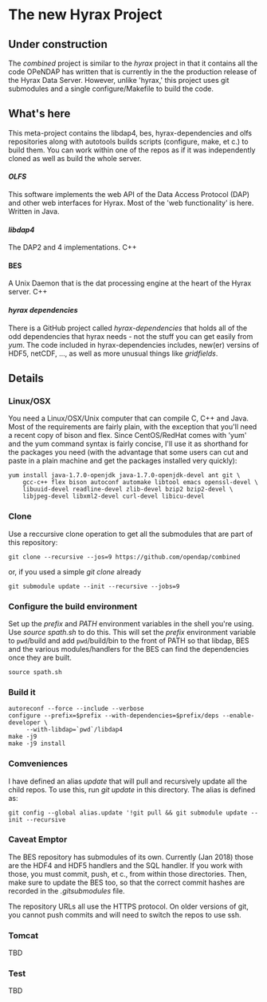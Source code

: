 
# The new Hyrax Project

## Under construction

The _combined_ project is similar to the _hyrax_ project in that it
contains all the code OPeNDAP has written that is currently in the
the production release of the Hyrax Data Server. However, unlike 'hyrax,'
this project uses git submodules and a single configure/Makefile to
build the code.

## What's here

This meta-project contains the libdap4, bes, hyrax-dependencies and olfs
repositories along with autotools builds scripts (configure, make, et c.)
to build them. You can work within one of the repos as if it was independently
cloned as well as build the whole server.

#### _OLFS_

This software implements the web API of the Data Access Protocol (DAP) and 
other web interfaces for Hyrax. Most of the 'web functionality' is here. Written 
in Java.

#### _libdap4_

The DAP2 and 4 implementations. C++

#### BES

A Unix Daemon that is the dat processing engine at the heart of the Hyrax server.
C++

#### _hyrax dependencies_

There is a GitHub project called _hyrax-dependencies_ that holds all of the
odd dependencies that hyrax needs - not the stuff you can get easily from _yum_.
The code included in hyrax-dependencies includes, new(er) versins of HDF5, 
netCDF, ..., as well as more unusual things like _gridfields_.

## Details

### Linux/OSX

You need a Linux/OSX/Unix computer that can compile C, C++ and Java.
Most of the requirements are fairly plain, with the exception that
you'll need a recent copy of bison and flex. Since CentOS/RedHat comes
with 'yum' and the yum command syntax is fairly concise, I'll use it
as shorthand for the packages you need (with the advantage that some
users can cut and paste in a plain machine and get the packages
installed very quickly):

    yum install java-1.7.0-openjdk java-1.7.0-openjdk-devel ant git \
        gcc-c++ flex bison autoconf automake libtool emacs openssl-devel \
        libuuid-devel readline-devel zlib-devel bzip2 bzip2-devel \
        libjpeg-devel libxml2-devel curl-devel libicu-devel

### Clone

Use a reccursive clone operation to get all the submodules that are
part of this repository:

    git clone --recursive --jos=9 https://github.com/opendap/combined

or, if you used a simple _git clone_ already

    git submodule update --init --recursive --jobs=9

### Configure the build environment

Set up the _prefix_ and _PATH_ environment variables in the shell
you're using. Use _source spath.sh_ to do this. This will set the
_prefix_ environment variable to `pwd`/build and add `pwd`/build/bin
to the front of PATH so that libdap, BES and the various
modules/handlers for the BES can find the dependencies once they are
built.

    source spath.sh

### Build it

    autoreconf --force --include --verbose
    configure --prefix=$prefix --with-dependencies=$prefix/deps --enable-developer \
   	     --with-libdap=`pwd`/libdap4
    make -j9
    make -j9 install
   
### Comveniences

I have defined an alias _update_ that will pull and recursively update all the 
child repos. To use this, run _git update_ in this directory. The alias is defined
as:

    git config --global alias.update '!git pull && git submodule update --init --recursive

### Caveat Emptor

The BES repository has submodules of its own. Currently (Jan 2018) those are the HDF4 
and HDF5 handlers and the SQL handler. If you work with those, you must commit, push, et c., 
from within those directories. Then, make sure to update the BES too, so that the correct
commit hashes are recorded in the _.gitsubmodules_ file.

The repository URLs all use the HTTPS protocol. On older versions of git, you cannot
push commits and will need to switch the repos to use ssh.

### Tomcat

TBD

### Test

TBD
